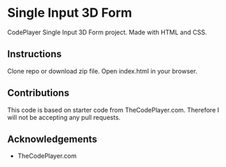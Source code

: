 # Single Input 3D Form
CodePlayer Single Input 3D Form project. Made with HTML and CSS.

## Instructions
Clone repo or download zip file. Open index.html in your browser.

## Contributions
This code is based on starter code from TheCodePlayer.com. Therefore I will not be accepting any pull requests.

## Acknowledgements
* TheCodePlayer.com
